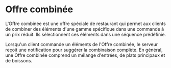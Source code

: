 # Offre combinée


L'Offre combinée est une offre spéciale de restaurant qui permet aux clients de combiner des éléments d'une gamme spécifique dans une commande à un prix réduit. Ils sélectionnent ces éléments dans une séquence prédéfinie.

Lorsqu'un client commande un éléments de l'Offre combinée, le serveur reçoit une notification pour suggérer la combinaison complète. En général, une Offre combinée comprend un mélange d'entrées, de plats principaux et de boissons.
